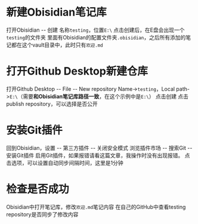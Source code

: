 # 新建Obisidian笔记库
打开Obisidian -- 创建
名称`testing`，位置`E:\`
点击创建后，在E盘会出现一个`testing`的文件夹
里面有Obisidian的配置文件夹`.obisidian`，之后所有添加的笔记都在这个vault目录中，此时只有`欢迎.md`
# 打开Github Desktop新建仓库
打开Github Desktop -- File -- New repository
Name->`testing`，Local path->`E:\`（需要**和Obisidian笔记库路径一致**，在这个示例中是`E:\`）
点击创建
点击publish repository，可以选择是否公开
# 安装Git插件
回到Obisidian，设置 -- 第三方插件 -- 关闭安全模式
浏览插件市场 -- 搜索Git -- 安装Git插件
启用Git插件，如果报错请看这篇文章，我操作时没有出现报错。
点击选项，可以设置自动同步间隔时间，这里是1分钟
# 检查是否成功
Obisidian中打开笔记库，修改`欢迎.md`笔记内容
在自己的GitHub中查看testing repository是否同步了修改内容
